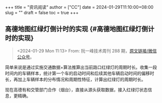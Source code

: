 +++
title = "资讯阅读"
author = ["CC"]
date = 2024-01-29T11:10:00+08:00
slug = ""
draft = false
toc = true
+++

## 高德地图红绿灯倒计时的实现 {#高德地图红绿灯倒计时的实现}

> <span class="timestamp-wrapper"><span class="timestamp">&lt;2024-01-29 Mon 11:13&gt;</span></span>
> From: 阮一峰技术周刊 288 期，[原文链接/微信公众号](https://mp.weixin.qq.com/s/3_LNM62zoHaJsmvAryujEw)。

简单来说是通过实施交通数据+算法推算出当前路口红绿灯的周期时长。收集一段时间内的车辆样本，统计第一个车的启动时间和后续其他车辆启动时间的偏移时长，再加上车辆样本的分布情况和周期性特征，计算出红绿灯的周期时长。

现在高德有和交管部门合作（烟台），直接从源头获取数据，接入红绿灯状态信息，更精确。
